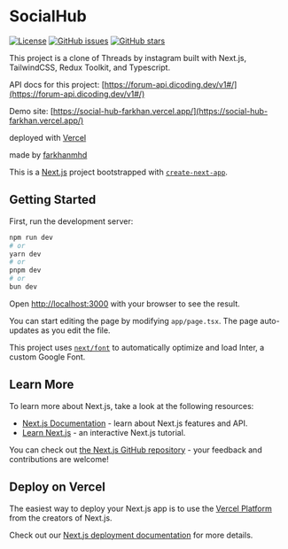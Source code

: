 # SocialHub

[![License](https://img.shields.io/badge/License-MIT-blue.svg)](LICENSE)
[![GitHub issues](https://img.shields.io/github/issues/farkhanmhd/social-hub)](https://github.com/farkhanmhd/social-hub/issues)
[![GitHub stars](https://img.shields.io/github/stars/farkhanmhd/social-hub)](https://github.com/farkhanmhd/social-hub/stargazers)

This project is a clone of Threads by instagram built with Next.js, TailwindCSS, Redux Toolkit, and Typescript.

API docs for this project: [https://forum-api.dicoding.dev/v1#/](https://forum-api.dicoding.dev/v1#/)

Demo site: [https://social-hub-farkhan.vercel.app/](https://social-hub-farkhan.vercel.app/)

deployed with [Vercel](https://vercel.com/)

made by [farkhanmhd](https://github.com/farkhanmhd)

This is a [Next.js](https://nextjs.org/) project bootstrapped with [`create-next-app`](https://github.com/vercel/next.js/tree/canary/packages/create-next-app).

## Getting Started

First, run the development server:

```bash
npm run dev
# or
yarn dev
# or
pnpm dev
# or
bun dev
```

Open [http://localhost:3000](http://localhost:3000) with your browser to see the result.

You can start editing the page by modifying `app/page.tsx`. The page auto-updates as you edit the file.

This project uses [`next/font`](https://nextjs.org/docs/basic-features/font-optimization) to automatically optimize and load Inter, a custom Google Font.

## Learn More

To learn more about Next.js, take a look at the following resources:

- [Next.js Documentation](https://nextjs.org/docs) - learn about Next.js features and API.
- [Learn Next.js](https://nextjs.org/learn) - an interactive Next.js tutorial.

You can check out [the Next.js GitHub repository](https://github.com/vercel/next.js/) - your feedback and contributions are welcome!

## Deploy on Vercel

The easiest way to deploy your Next.js app is to use the [Vercel Platform](https://vercel.com/new?utm_medium=default-template&filter=next.js&utm_source=create-next-app&utm_campaign=create-next-app-readme) from the creators of Next.js.

Check out our [Next.js deployment documentation](https://nextjs.org/docs/deployment) for more details.
